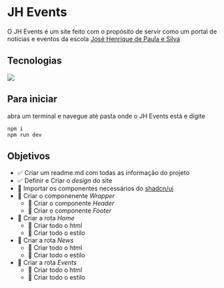 # JH Events

O JH Events é um site feito com o propósito de servir como um portal de notícias e eventos da escola [José Henrique de Paula e Silva](https://qedu.org.br/escola/35008606-jose-henrique-de-paula-e-silva-professor)

## Tecnologias

<img src="https://skillicons.dev/icons?i=nodejs,ts,next,tailwind" />

## Para iniciar
abra um terminal e navegue até pasta onde o JH Events está e digite <br>
```
npm i
npm run dev
```

## Objetivos

- :white_check_mark: Criar um readme.md com todas as informação do projeto
- :white_check_mark: Definir e Criar o *design* do site
- :white_square_button: Importar os componentes necessários do [shadcn/ui](https://ui.shadcn.com/)
- :white_square_button: Criar o componenente *Wrapper*
  - :white_square_button: Criar o componente *Header*
  - :white_square_button: Criar o componente *Footer*
- :white_square_button: Criar a rota *Home*
  - :white_square_button: Criar todo o html
  - :white_square_button: Criar todo o estilo
- :white_square_button: Criar a rota *News*
  - :white_square_button: Criar todo o html
  - :white_square_button: Criar todo o estilo
- :white_square_button: Criar a rota *Events*
  - :white_square_button: Criar todo o html
  - :white_square_button: Criar todo o estilo

